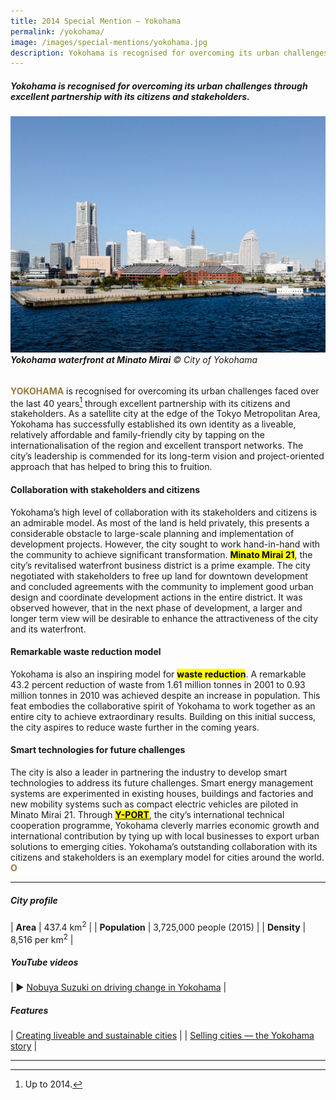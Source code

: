 ```yaml
---
title: 2014 Special Mention — Yokohama
permalink: /yokohama/
image: /images/special-mentions/yokohama.jpg
description: Yokohama is recognised for overcoming its urban challenges through excellent partnership with its citizens and stakeholders.
---
```


##### Yokohama is recognised for overcoming its urban challenges through excellent partnership with its citizens and stakeholders.

###### ![Yokohama](/images/special-mentions/yokohama.jpg)**Yokohama waterfront at Minato Mirai** © City of Yokohama

<b><font color="#967942">YOKOHAMA</font></b> is recognised for overcoming its urban challenges faced over the last 40 years[^1] through excellent partnership with its citizens and stakeholders. As a satellite city at the edge of the Tokyo Metropolitan Area, Yokohama has successfully established its own identity as a liveable, relatively affordable and family-friendly city by tapping on the internationalisation of the region and excellent transport networks. The city’s leadership is commended for its long-term vision and project-oriented approach that has helped to bring this to fruition.

#### **Collaboration with stakeholders and citizens**

Yokohama’s high level of collaboration with its stakeholders and citizens is an admirable model. As most of the land is held privately, this presents a considerable obstacle to large-scale planning and implementation of development projects. However, the city sought to work hand-in-hand with the community to achieve significant transformation. **<mark>Minato Mirai 21</mark>**, the city’s revitalised waterfront business district is a prime example. The city negotiated with stakeholders to free up land for downtown development and concluded agreements with the community to implement good urban design and coordinate development actions in the entire district. It was observed however, that in the next phase of development, a larger and longer term view will be desirable to enhance the attractiveness of the city and its waterfront.

#### **Remarkable waste reduction model**

Yokohama is also an inspiring model for **<mark>waste reduction</mark>**. A remarkable 43.2 percent reduction of waste from 1.61 million tonnes in 2001 to 0.93 million tonnes in 2010 was achieved despite an increase in population. This feat embodies the collaborative spirit of Yokohama to work together as an entire city to achieve extraordinary results. Building on this initial success, the city aspires to reduce waste further in the coming years.

#### **Smart technologies for future challenges**

The city is also a leader in partnering the industry to develop smart technologies to address its future challenges. Smart energy management systems are experimented in existing houses, buildings and factories and new mobility systems such as compact electric vehicles are piloted in Minato Mirai 21. Through [**<mark>Y-PORT</mark>**](https://yport.city.yokohama.lg.jp/en), the city’s international technical cooperation programme, Yokohama cleverly marries economic growth and international contribution by tying up with local businesses to export urban solutions to emerging cities. Yokohama’s outstanding collaboration with its citizens and stakeholders is an exemplary model for cities around the world. **<font color="#967942">O</font>**

---

##### **City profile**

| **Area** | 437.4 km<sup>2</sup> |
| **Population** | 3,725,000 people (2015) | 
| **Density** | 8,516 per km<sup>2</sup> |

##### **YouTube videos**

| ▶️ [Nobuya Suzuki on driving change in Yokohama](https://youtu.be/Wqz9FdIgeIE) |

##### **Features**

| [Creating liveable and sustainable cities](/resources/features/creating-liveable-sustainable-cities/) |
| [Selling cities — the Yokohama story](/resources/features/selling-cities-yokohama-story/) |

---

[^1]: Up to 2014.
